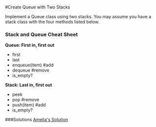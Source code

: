 #Create Queue with Two Stacks

Implement a Queue class using two stacks. You may assume you have a stack class with the four methods listed below.

### Stack and Queue Cheat Sheet

**Queue: First in, first out**
- first
- last
- enqueue(item) #add
- dequeue #remove
- is_empty?

**Stack: Last in, first out**
- peek
- pop #remove
- push(item) #add
- is_empty?

###Solutions
[Amelia's Solution](https://github.com/adowns01/Intro-to-Whiteboarding-DBC/blob/master/solutions/queue-two-stacks-amelia.rb)
